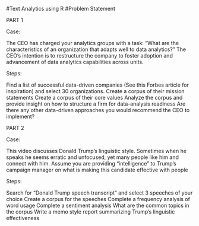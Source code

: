 #Text Analytics using R
#Problem Statement

PART 1

Case:

The CEO has charged your analytics groups with a task: “What are the characteristics of an organization that adapts well to data analytics?” The CEO’s intention is to restructure the company to foster adoption and advancement of data analytics capabilities across units.

Steps:

Find a list of successful data-driven companies (See this Forbes article for inspiration) and select 30 organizations.
Create a corpus of their mission statements
Create a corpus of their core values
Analyze the corpus and provide insight on how to structure a firm for data-analysis readiness
Are there any other data-driven approaches you would recommend the CEO to implement?

PART 2

Case:

This video discusses Donald Trump’s linguistic style. Sometimes when he speaks he seems erratic and unfocused, yet many people like him and connect with him.  Assume you are providing “intelligence” to Trump’s campaign manager on what is making this candidate effective with people

Steps:

Search for “Donald Trump speech transcript” and select 3 speeches of your choice
Create a corpus for the speeches
Complete a frequency analysis of word usage
Complete a sentiment analysis
What are the common topics in the corpus
Write a memo style report summarizing Trump’s linguistic effectiveness
